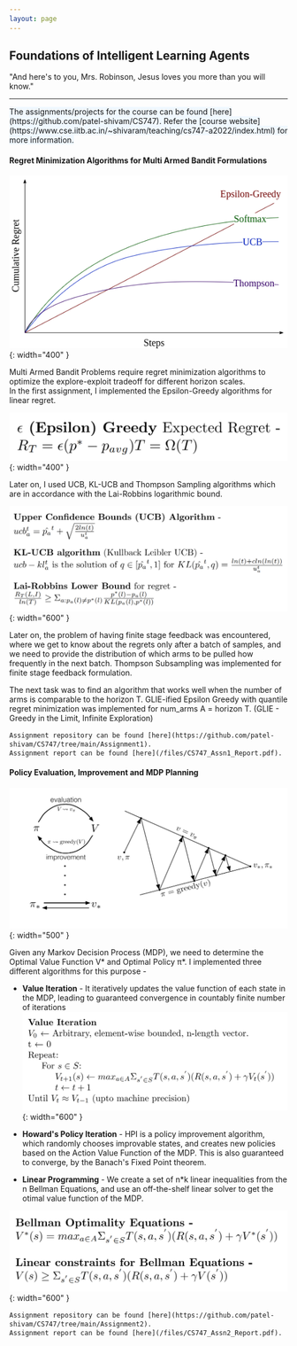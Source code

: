 ```yaml
---
layout: page
---
```

<h2><b>Foundations of Intelligent Learning Agents</b></h2>
<!--- <h3><b>Regret Minimization, Policy Evaluation and Policy Improvement for Reinforcement Learning</b></h3> -->

"And here's to you, <span style="background-color:lgith">Mrs. Robinson</span>, Jesus loves you more than you will know."


-------------------------------------------------------------------------------------------------------------------      
<span style="background-color:AliceBlue">
The assignments/projects for the course can be found [here](https://github.com/patel-shivam/CS747).  
Refer the [course website](https://www.cse.iitb.ac.in/~shivaram/teaching/cs747-a2022/index.html) for more information. 
</span>


<h4><b>Regret Minimization Algorithms for Multi Armed Bandit Formulations</b></h4>  

![Multi Armed Bandit](/images/rl-images/k-armed-regret-1.png){: width="400" }    

Multi Armed Bandit Problems require regret minimization algorithms to optimize the explore-exploit tradeoff for different horizon scales.   
In the first assignment, I implemented the Epsilon-Greedy algorithms for linear regret.   

   ![epsilon greedy](/images/rl-images/rl1.png){: width="400" }    

Later on, I used UCB, KL-UCB and Thompson Sampling algorithms which are in accordance with the Lai-Robbins logarithmic bound. 

![ucb, klucb](/images/rl-images/rl2.png){: width="600" }    




Later on, the problem of having finite stage feedback was encountered, where we get to know about the regrets only after a batch of samples, and we need to provide the distribution of which arms to be pulled how frequently in the next batch. Thompson Subsampling was implemented for finite stage feedback formulation. 

The next task was to find an algorithm that works well when the number of arms is comparable to the horizon T. 
GLIE-ified Epsilon Greedy with quantile regret minimization was implemented for num_arms A = horizon T. (GLIE - Greedy in the Limit, Infinite Exploration)  

```
Assignment repository can be found [here](https://github.com/patel-shivam/CS747/tree/main/Assignment1).  
Assignment report can be found [here](/files/CS747_Assn1_Report.pdf).  
```

<h4><b>Policy Evaluation, Improvement and MDP Planning</b></h4>

![Policy Iteration](/images/rl-images/policy-iteration.png){: width="500" }    
 
 Given any Markov Decision Process (MDP), we need to determine the Optimal Value Function V* and Optimal Policy π*. I implemented three different algorithms for this purpose - 
 * **Value Iteration** - It iteratively updates the value function of each state in the MDP, leading to guaranteed convergence in countably finite number of iterations  ![value iteration](/images/rl-images/rl3.png){: width="600" }    
 

 * **Howard's Policy Iteration** - HPI is a policy improvement algorithm, which randomly chooses improvable states, and creates new policies based on the Action Value Function of the MDP. This is also guaranteed to converge, by the Banach's Fixed Point theorem.  
 * **Linear Programming** - We create a set of n\*k linear inequalities from the n Bellman Equations, and use an off-the-shelf linear solver to get the otimal value function of the MDP.  
   
 ![Bellman Equations](/images/rl-images/rl4.png){: width="600" }   
 
   
```
Assignment repository can be found [here](https://github.com/patel-shivam/CS747/tree/main/Assignment2).     
Assignment report can be found [here](/files/CS747_Assn2_Report.pdf).  
```


